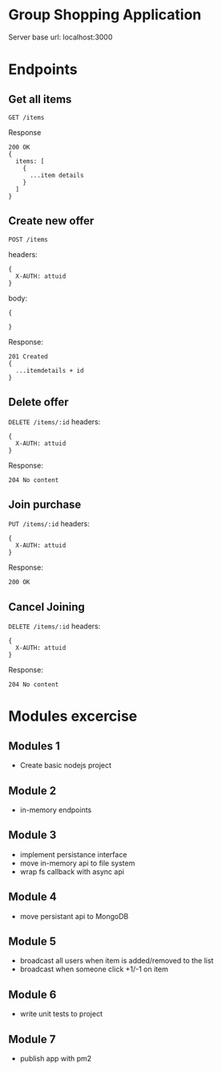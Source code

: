 # Group Shopping Application
Server base url: localhost:3000
# Endpoints
## Get all items 
`GET /items`

Response
```
200 OK
{
  items: [
    {
      ...item details
    }
  ]
}
```

## Create new offer
`POST /items`

headers:
```
{
  X-AUTH: attuid
}
```

body:
```
{

}
```

Response:
```
201 Created
{
  ...itemdetails + id
}
```

## Delete offer
`DELETE /items/:id`
headers:
```
{
  X-AUTH: attuid
}
```

Response:
```
204 No content
```

## Join purchase 
`PUT /items/:id`
headers:
```
{
  X-AUTH: attuid
}
```
Response:
```
200 OK
```

## Cancel Joining
`DELETE /items/:id`
headers:
```
{
  X-AUTH: attuid
}
```

Response:
```
204 No content
```

# Modules excercise

## Modules 1
- Create basic nodejs project

## Module 2
- in-memory endpoints

## Module 3 
- implement persistance interface
- move in-memory api to file system
- wrap fs callback with async api

## Module 4 
- move persistant api to MongoDB

## Module 5 
- broadcast all users when item is added/removed to the list
- broadcast when someone click +1/-1 on item

## Module 6 

- write unit tests to project

## Module 7
- publish app with pm2